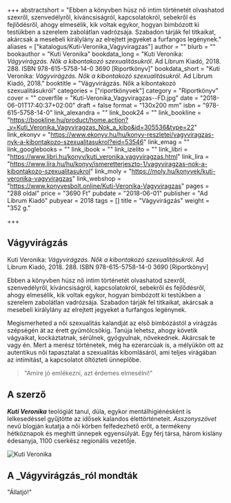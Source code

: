 +++
abstractshort = "Ebben a könyvben húsz nő intim történetét olvashatod szexről, szenvedélyről, kíváncsiságról, kapcsolatokról, sebekről és fejlődésről, ahogy elmesélik, kik voltak egykor, hogyan bimbózott ki testükben a szerelem zabolátlan vadrózsája. Szabadon tárják fel titkaikat, akárcsak a mesebeli királylány az elrejtett jegyeket a furfangos legénynek."
aliases = ["katalogus/Kuti-Veronika_Vagyviragzas"]
author = ""
blurb = ""
bookauthor = "Kuti Veronika"
bookdata_long = "Kuti Veronika: *Vágyvirágzás. Nők a kibontakozó szexualitásukról*. Ad Librum Kiadó, 2018. 288. ISBN 978-615-5758-14-0 3690 [Riportkönyv]"
bookdata_short = "Kuti Veronika: *Vágyvirágzás. Nők a kibontakozó szexualitásukról*. Ad Librum Kiadó, 2018."
booktitle = "Vágyvirágzás. Nők a kibontakozó szexualitásukról"
categories = ["riportkönyvek"]
category = "Riportkönyv"
cover = ""
coverfile = "Kuti-Veronika_Vagyviragzas--FD.jpg"
date = "2018-06-01T17:40:37+02:00"
draft = false
format = "130x200 mm"
isbn = "978-615-5758-14-0"
link_alexandra = ""
link_book24 = ""
link_bookline = "https://bookline.hu/product/home.action?_v=Kuti_Veronika_Vagyviragzas_Nok_a_kibo&id=305536&type=22"
link_ekonyv = "https://www.ekonyv.hu/hu/konyv-reszletei/vagyviragzas-nyk-a-kibontakozo-szexualitasukrol?eid=53546"
link_emag = ""
link_googlebooks = ""
link_ibook = ""
link_izelito = ""
link_libri = "https://www.libri.hu/konyv/kuti_veronika.vagyviragzas.html"
link_lira = "https://www.lira.hu/hu/konyv/ismeretterjeszto-1/vagyviragzas-nok-a-kibontakozo-szexualitasukrol"
link_moly = "https://moly.hu/konyvek/kuti-veronika-vagyviragzas"
link_webshop = "https://www.konyvesbolt.online/Kuti-Veronika-Vagyviragzas"
pages = "288 oldal"
price = "3690 Ft"
pubdate = "2018-06-01"
publisher = "Ad Librum Kiadó"
pubyear = 2018
tags = []
title = "Vágyvirágzás"
weight = "352 g."

+++
## Vágyvirágzás

Kuti Veronika: _Vágyvirágzás. Nők a kibontakozó szexualitásukról_. Ad Librum Kiadó, 2018. 288. ISBN 978-615-5758-14-0 3690 \[Riportkönyv\]

Ebben a könyvben húsz nő intim történetét olvashatod szexről, szenvedélyről, kíváncsiságról, kapcsolatokról, sebekről és fejlődésről, ahogy elmesélik, kik voltak egykor, hogyan bimbózott ki testükben a szerelem zabolátlan vadrózsája. Szabadon tárják fel titkaikat, akárcsak a mesebeli királylány az elrejtett jegyeket a furfangos legénynek.

Megismerheted a női szexualitás kalandját az első bimbózástól a virágzás szépségén át az érett gyümölcsökig. Tanúja lehetsz, ahogy követik vágyaikat, kockáztatnak, sérülnek, gyógyulnak, növekednek. Akárcsak te vagy én. Mert a merész történetek, még ha ezerarcúak is, a mélyükön ott az autentikus női tapasztalat a szexualitás kibomlásáról, ami teljes virágában az intimitást, a kapcsolatot öltözteti ünneplőbe.

> "Amire jó emlékezni, azt érdemes elmesélni!"

## A szerző

**_Kuti Veronika_** teológiát tanul, dúla, egykor mentálhigiénésként is lelkesedéssel gyűjtötte az idősek kalandos élettörténeteit. _Asszonyszövet_ nevű blogján kutatja a női körben felfedezhető erőt, a termékeny hétköznapok és meghitt ünnepek egyensúlyát. Egy férj társa, három kislány édesanyja, 1100 cserkész regionális vezetője.

![Kuti Veronika](/uploads/Szerzői_kép.jpg "Kuti Veronika cserkészruhában")

## A _Vágyvirágzás_ról mondták

"Állatjó!"